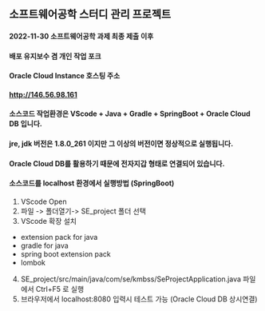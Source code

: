 ## 소프트웨어공학 스터디 관리 프로젝트

#### 2022-11-30 소프트웨어공학 과제 최종 제출 이후
#### 배포 유지보수 겸 개인 작업 포크

#### Oracle Cloud Instance 호스팅 주소
#### http://146.56.98.161

#### 소스코드 작업환경은 VScode + Java + Gradle + SpringBoot + Oracle Cloud DB 입니다.
#### jre, jdk 버전은 1.8.0_261 이지만 그 이상의 버전이면 정상적으로 실행됩니다.
#### Oracle Cloud DB를 활용하기 때문에 전자지갑 형태로 연결되어 있습니다.

#### 소스코드를 localhost 환경에서 실행방법 (SpringBoot)
1. VScode Open
2. 파일 -> 폴더열기-> SE_project 폴더 선택
3. VScode 확장 설치
 - extension pack for java
 - gradle for java
 - spring boot extension pack
 - lombok
4. SE_project/src/main/java/com/se/kmbss/SeProjectApplication.java 파일에서 Ctrl+F5 로 실행
5. 브라우저에서 localhost:8080 입력시 테스트 가능 (Oracle Cloud DB 상시연결)
